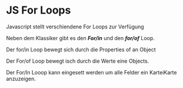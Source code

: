 # JS For Loops
Javascript stellt verschiendene For Loops zur Verfügung

Neben dem Klassiker gibt es den ***For/in*** und den ***for/of*** Loop.

Der for/in Loop bewegt sich durch die Properties of an Object

Der For/of Loop bewegt isch durch die Werte eine Objects.

Der For/In Looop kann eingesett werden um alle Felder ein KarteiKarte anzuzeigen.
